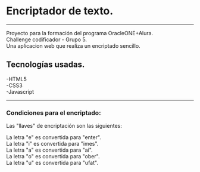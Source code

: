 # Encriptador de texto.
***
Proyecto para la formación del programa OracleONE+Alura.  
Challenge codificador - Grupo 5.  
Una aplicacion web que realiza un encriptado sencillo.  

## Tecnologías usadas.
-HTML5  
-CSS3  
-Javascript  

***
### Condiciones para el encriptado:

Las "llaves" de encriptación son las siguientes:

La letra "e" es convertida para "enter".  
La letra "i" es convertida para "imes".  
La letra "a" es convertida para "ai".  
La letra "o" es convertida para "ober".  
La letra "u" es convertida para "ufat".  